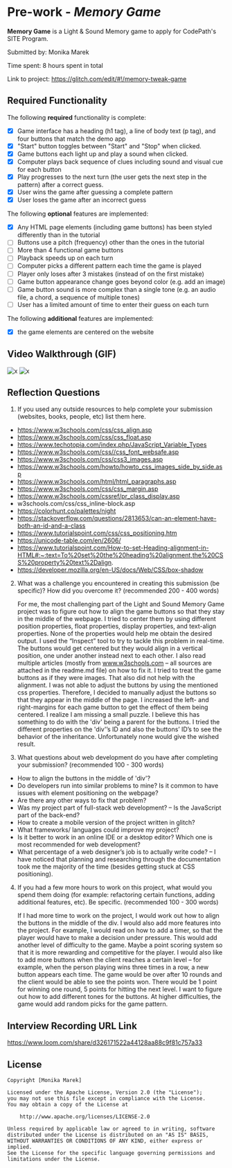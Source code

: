 # Pre-work - _Memory Game_

**Memory Game** is a Light & Sound Memory game to apply for CodePath's SITE Program.

Submitted by: Monika Marek

Time spent: 8 hours spent in total

Link to project: https://glitch.com/edit/#!/memory-tweak-game

## Required Functionality

The following **required** functionality is complete:

- [x] Game interface has a heading (h1 tag), a line of body text (p tag), and four buttons that match the demo app
- [x] "Start" button toggles between "Start" and "Stop" when clicked.
- [x] Game buttons each light up and play a sound when clicked.
- [x] Computer plays back sequence of clues including sound and visual cue for each button
- [x] Play progresses to the next turn (the user gets the next step in the pattern) after a correct guess.
- [x] User wins the game after guessing a complete pattern
- [x] User loses the game after an incorrect guess

The following **optional** features are implemented:

- [x] Any HTML page elements (including game buttons) has been styled differently than in the tutorial
- [ ] Buttons use a pitch (frequency) other than the ones in the tutorial
- [ ] More than 4 functional game buttons
- [ ] Playback speeds up on each turn
- [ ] Computer picks a different pattern each time the game is played
- [ ] Player only loses after 3 mistakes (instead of on the first mistake)
- [ ] Game button appearance change goes beyond color (e.g. add an image)
- [ ] Game button sound is more complex than a single tone (e.g. an audio file, a chord, a sequence of multiple tones)
- [ ] User has a limited amount of time to enter their guess on each turn

The following **additional** features are implemented:

- [x] the game elements are centered on the website

## Video Walkthrough (GIF)

![x](https://i.imgur.com/oTvfvl4.gif)
![x](https://i.imgur.com/Ot56da3.gif)

## Reflection Questions

1. If you used any outside resources to help complete your submission (websites, books, people, etc) list them here.

- https://www.w3schools.com/css/css_align.asp
- https://www.w3schools.com/css/css_float.asp
- https://www.techotopia.com/index.php/JavaScript_Variable_Types
- https://www.w3schools.com/css//css_font_websafe.asp
- https://www.w3schools.com/css/css3_images.asp
- https://www.w3schools.com/howto/howto_css_images_side_by_side.asp
- https://www.w3schools.com/html/html_paragraphs.asp
- https://www.w3schools.com/css/css_margin.asp
- https://www.w3schools.com/cssref/pr_class_display.asp
- w3schools.com/css/css_inline-block.asp
- https://colorhunt.co/palettes/night
- https://stackoverflow.com/questions/2813653/can-an-element-have-both-an-id-and-a-class
- https://www.tutorialspoint.com/css/css_positioning.htm
- https://unicode-table.com/en/2606/
- https://www.tutorialspoint.com/How-to-set-Heading-alignment-in-HTML#:~:text=To%20set%20the%20heading%20alignment,the%20CSS%20property%20text%2Dalign.
- https://developer.mozilla.org/en-US/docs/Web/CSS/box-shadow

2. What was a challenge you encountered in creating this submission (be specific)? How did you overcome it? (recommended 200 - 400 words)


   For me, the most challenging part of the Light and Sound Memory Game project was to figure out how to align the game buttons so that
   they stay in the middle of the webpage. I tried to center them by using different position properties, float properties, display
   properties, and text-align properties. None of the properties would help me obtain the desired output. I used the “Inspect” tool to try
   to tackle this problem in real-time. The buttons would get centered but they would align in a vertical position, one under another
   instead next to each other. I also read multiple articles (mostly from www.w3schools.com – all sources are attached in the readme.md file)
   on how to fix it. I tried to treat the game buttons as if they were images. That also did not help with the alignment. I was not able
   to adjust the buttons by using the mentioned css properties. Therefore, I decided to manually adjust the buttons so that they appear
   in the middle of the page. I increased the left- and right-margins for each game button to get the effect of them being centered.
   I realize I am missing a small puzzle. I believe this has something to do with the 'div' being a parent for the buttons. I tried the
   different properties on the 'div'’s ID and also the buttons’ ID’s to see the behavior of the inheritance. Unfortunately none would
   give the wished result.

 3. What questions about web development do you have after completing your submission? (recommended 100 - 300 words)


- How to align the buttons in the middle of 'div'?
- Do developers run into similar problems to mine? Is it common to have issues with element positioning on the webpage?
- Are there any other ways to fix that problem?
- Was my project part of full-stack web development? – Is the JavaScript part of the back-end?
- How to create a mobile version of the project written in glitch?
- What frameworks/ languages could improve my project?
- Is it better to work in an online IDE or a desktop editor? Which one is most recommended for web development?
- What percentage of a web designer’s job is to actually write code? – I have noticed that planning and researching through the documentation took me the majority of the time (besides getting stuck at CSS positioning).

4. If you had a few more hours to work on this project, what would you spend them doing (for example: refactoring certain functions, adding additional features, etc). Be specific. (recommended 100 - 300 words)


   If I had more time to work on the project, I would work out how to align the buttons in the middle of the div. I would also add more
   features into the project. For example, I would read on how to add a timer, so that the player would have to make a decision under
   pressure. This would add another level of difficulty to the game. Maybe a point scoring system so that it is more rewarding and
   competitive for the player.
   I would also like to add more buttons when the client reaches a certain level – for example, when the person playing wins three
   times in a row, a new button appears each time. The game would be over after 10 rounds and the client would be able to see the
   points won. There would be 1 point for winning one round, 5 points for hitting the next level.
   I want to figure out how to add different tones for the buttons. At higher difficulties, the game would add random picks for the game
   pattern.

## Interview Recording URL Link

https://www.loom.com/share/d326171522a44128aa88c9f81c757a33

## License

    Copyright [Monika Marek]

    Licensed under the Apache License, Version 2.0 (the "License");
    you may not use this file except in compliance with the License.
    You may obtain a copy of the License at

        http://www.apache.org/licenses/LICENSE-2.0

    Unless required by applicable law or agreed to in writing, software
    distributed under the License is distributed on an "AS IS" BASIS,
    WITHOUT WARRANTIES OR CONDITIONS OF ANY KIND, either express or implied.
    See the License for the specific language governing permissions and
    limitations under the License.
